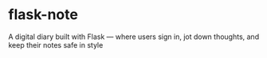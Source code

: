 # flask-note
A digital diary built with Flask — where users sign in, jot down thoughts, and keep their notes safe in style
